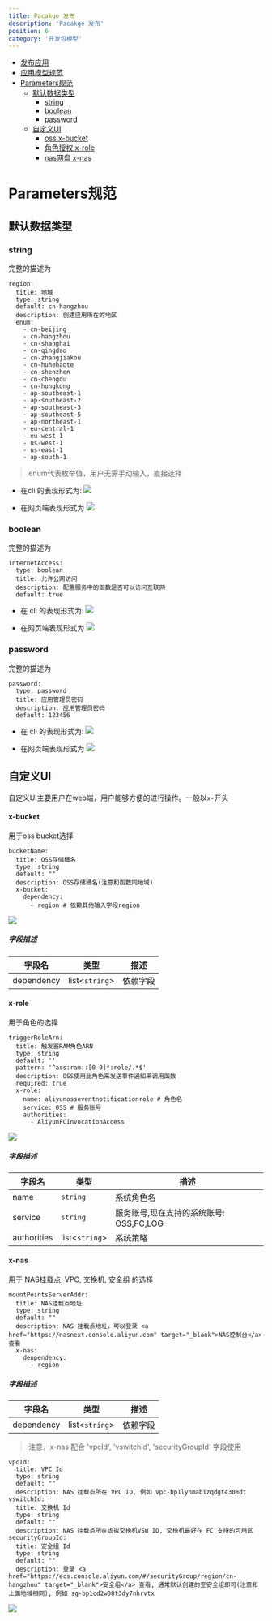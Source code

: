 ```yaml
---
title: Pacakge 发布
description: 'Pacakge 发布'
position: 6
category: '开发包模型'
---
```

- [发布应用](https://github.com/orgs/Serverless-Devs/discussions/439)
- [应用模型规范](https://github.com/Serverless-Devs/Serverless-Devs/blob/publish_docs/spec/zh/0.0.2/serverless_package_model/package_model.md#%E5%BA%94%E7%94%A8%E6%A8%A1%E5%9E%8B%E8%A7%84%E8%8C%83)
- [Parameters规范](#Parameters规范)
  - [默认数据类型](#默认数据类型)
    - [string](#string)
    - [boolean](#boolean)
    - [password](#password)
  - [自定义UI](#自定义UI)
    - [oss x-bucket](#x-bucket)
    - [角色授权 x-role](#x-role)
    - [nas网盘 x-nas](#x-nas)

# Parameters规范
## 默认数据类型
### string
完整的描述为
```
region:
  title: 地域
  type: string
  default: cn-hangzhou
  description: 创建应用所在的地区
  enum:
    - cn-beijing
    - cn-hangzhou
    - cn-shanghai
    - cn-qingdao
    - cn-zhangjiakou
    - cn-huhehaote
    - cn-shenzhen
    - cn-chengdu
    - cn-hongkong
    - ap-southeast-1
    - ap-southeast-2
    - ap-southeast-3
    - ap-southeast-5
    - ap-northeast-1
    - eu-central-1
    - eu-west-1
    - us-west-1
    - us-east-1
    - ap-south-1
```
> enum代表枚举值，用户无需手动输入，直接选择

- 在cli 的表现形式为:
![](https://img.alicdn.com/imgextra/i4/O1CN01kOr5UI29BKmNNuZLe_!!6000000008029-2-tps-1304-334.png)

- 在网页端表现形式为
![](https://img.alicdn.com/imgextra/i4/O1CN01A49qaI23UfoB84sU2_!!6000000007259-2-tps-1968-644.png)

### boolean

完整的描述为

```
internetAccess:
  type: boolean
  title: 允许公网访问
  description: 配置服务中的函数是否可以访问互联网
  default: true
```

- 在 cli 的表现形式为:
  ![](https://img.alicdn.com/imgextra/i3/O1CN01sOYVzv1tDast8IvYQ_!!6000000005868-2-tps-1128-152.png)

- 在网页端表现形式为
  ![](https://img.alicdn.com/imgextra/i4/O1CN01pMntUJ1MHpDpOLFTa_!!6000000001410-2-tps-1670-472.png)

### password

完整的描述为

```
password:
  type: password
  title: 应用管理员密码
  description: 应用管理员密码
  default: 123456
```

- 在 cli 的表现形式为:
  ![](https://img.alicdn.com/imgextra/i3/O1CN019EYuxL1gsjSDv9JN0_!!6000000004198-2-tps-1162-248.png)

- 在网页端表现形式为
  ![](https://img.alicdn.com/imgextra/i4/O1CN01a5k5QP1JnTkSr1Zo0_!!6000000001073-2-tps-1814-468.png)
## 自定义UI
自定义UI主要用户在web端，用户能够方便的进行操作。一般以`x-`开头
#### x-bucket
用于oss bucket选择
```
bucketName:
  title: OSS存储桶名
  type: string
  default: ""
  description: OSS存储桶名(注意和函数同地域)
  x-bucket:
    dependency:
      - region # 依赖其他输入字段region
```
![](https://img.alicdn.com/imgextra/i3/O1CN01qmCC5P1adGNimqJuM_!!6000000003352-2-tps-1946-700.png)

##### 字段描述
| 字段名 | 类型 | 描述 |
| --- | --- | --- |
| dependency | list<`string`> |  依赖字段  |

#### x-role
用于角色的选择
```
triggerRoleArn:
  title: 触发器RAM角色ARN
  type: string
  default: ''
  pattern: '^acs:ram::[0-9]*:role/.*$'
  description: OSS使用此角色来发送事件通知来调用函数
  required: true
  x-role:
    name: aliyunosseventnotificationrole # 角色名
    service: OSS # 服务账号
    authorities:
      - AliyunFCInvocationAccess
```
![](https://img.alicdn.com/imgextra/i1/O1CN01LQCH9a1XiLw3aa09O_!!6000000002957-2-tps-2032-770.png)

##### 字段描述
| 字段名 | 类型 | 描述 |
| --- | --- | --- |
| name | `string` |  系统角色名  |
| service | `string` |  服务账号,现在支持的系统账号: OSS,FC,LOG  |
| authorities | list<`string`> |  系统策略  |

#### x-nas

用于 NAS挂载点, VPC, 交换机, 安全组 的选择

```
mountPointsServerAddr:
  title: NAS挂载点地址
  type: string
  default: ""
  description: NAS 挂载点地址，可以登录 <a href="https://nasnext.console.aliyun.com" target="_blank">NAS控制台</a> 查看
  x-nas:
    denpendency:
      - region
```
##### 字段描述

| 字段名     | 类型           | 描述     |
| ---------- | -------------- | -------- |
| dependency | list<`string`> | 依赖字段 |


> 注意，x-nas 配合 'vpcId', 'vswitchId', 'securityGroupId' 字段使用

```
vpcId:
  title: VPC Id
  type: string
  default: ""
  description: NAS 挂载点所在 VPC ID, 例如 vpc-bp1lynmabizqdgt4308dt
vswitchId:
  title: 交换机 Id
  type: string
  default: ""
  description: NAS 挂载点所在虚拟交换机VSW ID, 交换机最好在 FC 支持的可用区
securityGroupId:
  title: 安全组 Id
  type: string
  default: ""
  description: 登录 <a href="https://ecs.console.aliyun.com/#/securityGroup/region/cn-hangzhou" target="_blank">安全组</a> 查看, 通常默认创建的空安全组即可(注意和上面地域相同), 例如 sg-bp1cd2w08t3dy7nhrvtx
```

![](https://img.alicdn.com/imgextra/i1/O1CN01eov5OU1op5DsbN82b_!!6000000005273-2-tps-2016-750.png)
